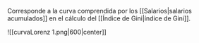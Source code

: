 Corresponde a la curva comprendida por los [[Salarios|salarios acumulados]] en el cálculo del [[Índice de Gini|índice de Gini]]. 


![[curvaLorenz 1.png|600|center]]